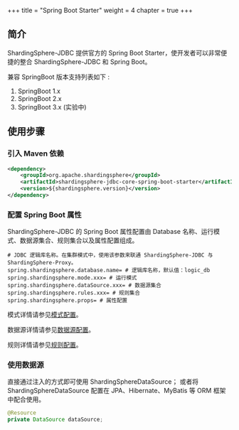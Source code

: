 +++
title = "Spring Boot Starter"
weight = 4
chapter = true
+++

## 简介

ShardingSphere-JDBC 提供官方的 Spring Boot Starter，使开发者可以非常便捷的整合 ShardingSphere-JDBC 和 Spring Boot。

兼容 SpringBoot 版本支持列表如下 : 

1. SpringBoot 1.x
2. SpringBoot 2.x 
3. SpringBoot 3.x (实验中)

## 使用步骤

### 引入 Maven 依赖

```xml
<dependency>
    <groupId>org.apache.shardingsphere</groupId>
    <artifactId>shardingsphere-jdbc-core-spring-boot-starter</artifactId>
    <version>${shardingsphere.version}</version>
</dependency>
```

### 配置 Spring Boot 属性

ShardingSphere-JDBC 的 Spring Boot 属性配置由 Database 名称、运行模式、数据源集合、规则集合以及属性配置组成。

```properties
# JDBC 逻辑库名称。在集群模式中，使用该参数来联通 ShardingSphere-JDBC 与 ShardingSphere-Proxy。
spring.shardingsphere.database.name= # 逻辑库名称，默认值：logic_db
spring.shardingsphere.mode.xxx= # 运行模式
spring.shardingsphere.dataSource.xxx= # 数据源集合
spring.shardingsphere.rules.xxx= # 规则集合
spring.shardingsphere.props= # 属性配置
```

模式详情请参见[模式配置](/cn/user-manual/shardingsphere-jdbc/spring-boot-starter/mode)。

数据源详情请参见[数据源配置](/cn/user-manual/shardingsphere-jdbc/spring-boot-starter/data-source)。

规则详情请参见[规则配置](/cn/user-manual/shardingsphere-jdbc/spring-boot-starter/rules)。

### 使用数据源

直接通过注入的方式即可使用 ShardingSphereDataSource；
或者将 ShardingSphereDataSource 配置在 JPA、Hibernate、MyBatis 等 ORM 框架中配合使用。

```java
@Resource
private DataSource dataSource;
```
